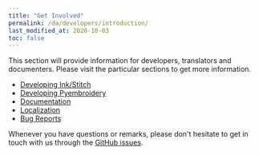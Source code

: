 ```yaml
---
title: "Get Involved"
permalink: /da/developers/introduction/
last_modified_at: 2020-10-03
toc: false
---
```

This section will provide information for developers, translators and documenters.
Please visit the particular sections to get more information.

* [Developing Ink/Stitch](/developers/inkstitch/)
* [Developing Pyembroidery](/developers/pyembroidery/)
* [Documentation](/developers/documentation/)
* [Localization](/developers/localize/)
* [Bug Reports](/developers/report-bugs/)

Whenever you have questions or remarks, please don't hesitate to get in touch with us through the [GitHub issues](https://github.com/inkstitch/inkstitch/issues).
